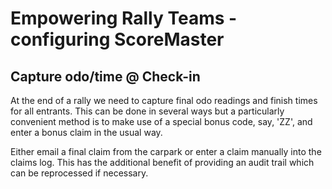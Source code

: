 # Empowering Rally Teams - configuring ScoreMaster

## Capture odo/time @ Check-in
At the end of a rally we need to capture final odo readings and finish times for all entrants. This can be done in several ways but a particularly convenient method is to make use of a special bonus code, say, 'ZZ', and enter a bonus claim in the usual way.

Either email a final claim from the carpark or enter a claim manually into the claims log. This has the additional benefit of providing an audit trail which can be reprocessed if necessary.
